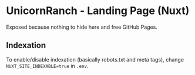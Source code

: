 # UnicornRanch - Landing Page (Nuxt)

Exposed because nothing to hide here and free GitHub Pages.

## Indexation

To enable/disable indexation (basically robots.txt and meta tags), change
`NUXT_SITE_INDEXABLE=true` in `.env`.
